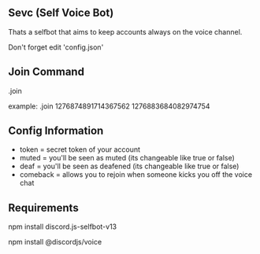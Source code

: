 ## Sevc (Self Voice Bot)

Thats a selfbot that aims to keep accounts always on the voice channel.

Don't forget edit 'config.json'

## Join Command

.join <guildid> <voiceid>

example: .join 1276874891714367562 1276883684082974754

## Config Information

- token           = secret token of your account
- muted           = you'll be seen as muted (its changeable like true or false)
- deaf            = you'll be seen as deafened (its changeable like true or false)
- comeback        = allows you to rejoin when someone kicks you off the voice chat

## Requirements

npm install discord.js-selfbot-v13

npm install @discordjs/voice
